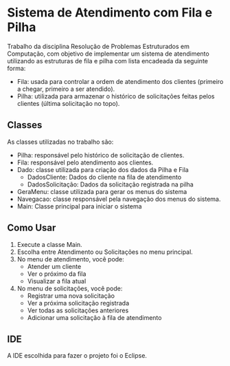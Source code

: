 # Sistema de Atendimento com Fila e Pilha
Trabalho da disciplina Resolução de Problemas Estruturados em Computação, com objetivo de implementar um sistema de atendimento utilizando as estruturas de fila e pilha com lista encadeada da seguinte forma:

- Fila: usada para controlar a ordem de atendimento dos clientes (primeiro a chegar, primeiro a ser atendido).
- Pilha: utilizada para armazenar o histórico de solicitações feitas pelos clientes (última solicitação no topo).

## Classes
As classes utilizadas no trabalho são:
 - Pilha: responsável pelo histórico de solicitação de clientes.
 - Fila: responsável pelo atendimento aos clientes.
 - Dado: classe utilizada para criação dos dados da Pilha e Fila
    - DadosCliente: Dados do cliente na fila de atendimento
    - DadosSolicitação: Dados da solicitação registrada na pilha
 - GeraMenu: classe utilizada para gerar os menus do sistema
 - Navegacao: classe responsável pela navegação dos menus do sistema.
 - Main: Classe principal para iniciar o sistema

## Como Usar
1. Execute a classe Main.
2. Escolha entre Atendimento ou Solicitações no menu principal.
3. No menu de atendimento, você pode:
    - Atender um cliente
    - Ver o próximo da fila
    - Visualizar a fila atual
4. No menu de solicitações, você pode:
    - Registrar uma nova solicitação
    - Ver a próxima solicitação registrada
    - Ver todas as solicitações anteriores
    - Adicionar uma solicitação à fila de atendimento

## IDE
A IDE escolhida para fazer o projeto foi o Eclipse.

